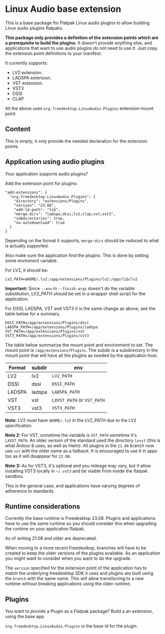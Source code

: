 Linux Audio base extension
==========================

This is a base package for Flatpak Linux audio plugins to allow
building Linux audio plugins flatpaks.

**This package only provides a definition of the extension points which
are a prerequisite to build the plugins.** It doesn't provide anything
else, and applications that want to use audio plugins do not need to
use it. Just copy the extension point definitions to your manifest.

It currently supports:

- LV2  extension.
- LADSPA extension.
- VST extension.
- VST3
- DSSI
- CLAP

All the above uses `org.freedesktop.LinuxAudio.Plugins` extension mount
point.

Content
-------

This is empty, it only provide the needed declaration for the
extension points.

Application using audio plugins
-------------------------------

Your application supports audio plugins?

Add the extension point for plugins:

```
"add-extensions": {
  "org.freedesktop.LinuxAudio.Plugins": {
    "directory": "extensions/Plugins",
    "version": "23.08",
    "add-ld-path": "lib",
    "merge-dirs": "ladspa;dssi;lv2;clap;vst;vst3",
    "subdirectories": true,
    "no-autodownload": true
  }
}
```

Depending on the format it supports, `merge-dirs` should be reduced to
what is actually supported.

Also make sure the application find the plugins. This is done by
setting some environent variable.

For LV2, it should be:

```
LV2_PATH=$HOME/.lv2:/app/extensions/Plugins/lv2:/app/lib/lv2
```

**Important:**
Since `--env` in `--finish-args` doesn't do the variable substitution,
LV2_PATH should be set in a wrapper shell script for the application.

For DSSI, LADSPA, VST and VST3 it is the same change as above, see the
table below for a summary.

```
DSSI_PATH=/app/extensions/Plugins/dssi
LADSPA_PATH=/app/extensions/Plugins/ladspa
VST_PATH=/app/extensions/Plugins/vst
VST3_PATH=/app/extensions/Plugins/vst3
```

The table below summarize the mount point and environment to set. The
mount point is `/app/extensions/Plugins`. The subdir is a subdirectory
in the mount point that will have all the plugins as needed by the
application host.

| Format     | subdir | env
|------------|--------|--------------
| LV2        | lv2    | `LV2_PATH`
| DSSI       | dssi   | `DSSI_PATH`
| LADSPA     | ladspa | `LADSPA_PATH`
| VST        | vst    | `LXVST_PATH` or `VST_PATH`
| VST3       | vst3   | `VST3_PATH`

**Note:** LV2 must have `$HOME/.lv2` in the LV2_PATH due to the LV2
specification.

**Note 2:** For VST, sometime the variable is `VST_PATH` sometime it's
`LXVST_PATH`. An older version of the standard used the directory
`lxvst` (this is what Ardour 6 uses, as well as Helm). All plugins in
the `21.08` branch now use `vst` with the older name as a fallback. It
is encouraged to use it in apps too as it will disappear for `22.08`.

**Note 3:** As for VST3, it's optional and you mileage may vary,
but it allow installing VST3 locally in `~/.vst3` and be visible from
inside the flatpak sandbox.


This is the general case, and applications have varying degrees of
adherence to standards.

Runtime considerations
----------------------

Currently the base runtime is Freedesktop 23.08. Plugins and
applications have to use the same runtime so you should consider this
when upgrading the runtime on your application flatpak.

As of writing 21.08 and older are deprecated.

When moving to a more recent Freedestkop, branches will have to be
created to keep the older versions of the plugins available. As an
application you might want to consider when you want to do the
upgrade.

The `version` specified for the extension point of the application has
to match the underlying freedesktop SDK it uses and plugins are built
using the `branch` with the same name. This will allow transitioning
to a new runtime without breaking applications using the older
runtime.

Plugins
-------

You want to provide a Plugin as a Flatpak package? Build a
an extension, using the base app.

`org.freedesktop.LinuxAudio.Plugins` is the base id for the plugin.
